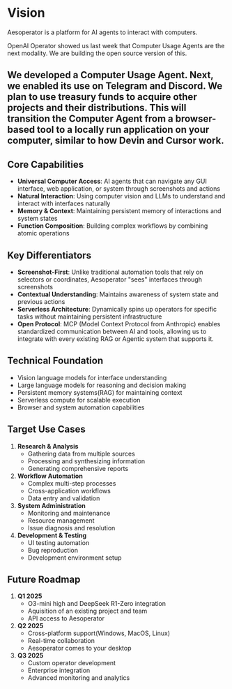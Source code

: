 # Vision

Aesoperator is a platform for AI agents to interact with computers.

OpenAI Operator showed us last week that Computer Usage Agents are the next modality. We are building the open source version of this.

## We developed a Computer Usage Agent. Next, we enabled its use on Telegram and Discord. We plan to use treasury funds to acquire other projects and their distributions. This will transition the Computer Agent from a browser-based tool to a locally run application on your computer, similar to how Devin and Cursor work.

## Core Capabilities

* **Universal Computer Access**: AI agents that can navigate any GUI interface, web application, or system through screenshots and actions
* **Natural Interaction**: Using computer vision and LLMs to understand and interact with interfaces naturally
* **Memory & Context**: Maintaining persistent memory of interactions and system states
* **Function Composition**: Building complex workflows by combining atomic operations

## Key Differentiators

* **Screenshot-First**: Unlike traditional automation tools that rely on selectors or coordinates, Aesoperator "sees" interfaces through screenshots
* **Contextual Understanding**: Maintains awareness of system state and previous actions
* **Serverless Architecture**: Dynamically spins up operators for specific tasks without maintaining persistent infrastructure
* **Open Protocol**: MCP (Model Context Protocol from Anthropic) enables standardized communication between AI and tools, allowing us to integrate with every existing RAG or Agentic system that supports it.

## Technical Foundation

* Vision language models for interface understanding
* Large language models for reasoning and decision making
* Persistent memory systems(RAG) for maintaining context
* Serverless compute for scalable execution
* Browser and system automation capabilities

## Target Use Cases

1. **Research & Analysis**
   * Gathering data from multiple sources
   * Processing and synthesizing information
   * Generating comprehensive reports
2. **Workflow Automation**
   * Complex multi-step processes
   * Cross-application workflows
   * Data entry and validation
3. **System Administration**
   * Monitoring and maintenance
   * Resource management
   * Issue diagnosis and resolution
4. **Development & Testing**
   * UI testing automation
   * Bug reproduction
   * Development environment setup

## Future Roadmap

1. **Q1 2025**
   * O3-mini high and DeepSeek R1-Zero integration
   * Aquisition of an existing project and team
   * API access to Aesoperator
2. **Q2 2025**
   * Cross-platform support(Windows, MacOS, Linux)
   * Real-time collaboration
   * Aesoperator comes to your desktop
3. **Q3 2025**
   * Custom operator development
   * Enterprise integration
   * Advanced monitoring and analytics
